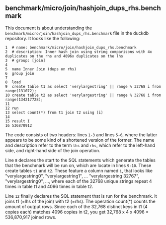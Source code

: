 ## benchmark/micro/join/hashjoin_dups_rhs.benchmark

This document is about understanding the `benchmark/micro/join/hashjoin_dups_rhs.benchmark` file in the duckdb repository. It looks like the following:

```text
1  # name: benchmark/micro/join/hashjoin_dups_rhs.benchmark
2  # description: Inner hash join using string comparisons with 4x duplicates on the rhs and 4096x duplicates on the lhs
3  # group: [join]
4  
5  name Inner Join (dups on rhs)
6  group join
7  
8  load
9  create table t1 as select 'verylargestring' || range % 32768 i from range(131072);
10 create table t2 as select 'verylargestring' || range % 32768 i from range(134217728);
11 
12 run
13 select count(*) from t1 join t2 using (i)
14 
15 result I
16 536870912
```

The code consists of two headers: lines `1-3` and lines `5-6`, where the latter appears to be some kind of a shortened version of the former. The name and description refer to the term `lhs` and `rhs`, which refer to the left-hand side, and right-hand side of the join operation. 

Line `8` declares the start to the SQL statements which generate the tables that the benchmark will be run on, which are locate in lines `9-10`. These create tables `t1` and `t2`. These feature a column named `i`, that looks like "verylargestring0", "verylargestring1", ... "verylargestring 32767", "verylargestring0", ..., where each of the 32768 unique strings repeat 4 times in table t1 and 4096 times in table t2. 

Line `12` finally declares the SQL statement that is run for the benchmark. It joins t1 (=lhs of the join) with t2 (=rhs). The operation count(*) counts the amount of output rows. Since each of the 32,768 distinct keys in t1 (4 copies each) matches 4096 copies in t2, you get 32,768 x 4 x 4096 = 536,870,917 joined rows.
